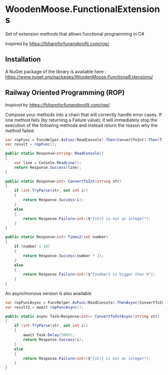 # WoodenMoose.FunctionalExtensions
Set of extension methods that allows functional programming in C#

Inspired by https://fsharpforfunandprofit.com/rop/

Installation
-------
A NuGet package of the library is available here : https://www.nuget.org/packages/WoodenMoose.FunctionalExtensions/

Railway Oriented Programming (ROP)
-------
*Inspired by https://fsharpforfunandprofit.com/rop/*

Compose your methods into a chain that will correctly handle error cases.
If one method fails (by returning a Failure value), it will immediately stop the execution of the following methods and instead return the reason why the method failed.

```csharp
var ropFunc = FuncHelper.AsFunc(ReadConsole).Then(ConvertToInt).Then(Times2);
var result = ropFunc();
```

```csharp
public static Response<string> ReadConsole()
{
    var line = Console.ReadLine();
    return Response.Success(line);
}

public static Response<int> ConvertToInt(string str)
{
    if (int.TryParse(str, out int i))
    {
        return Response.Success(i);
    }
    else
    {
        return Response.Failure<int>($"{str} is not an integer");
    }
}

public static Response<int> Times2(int number)
{
    if (number < 10)
    {
        return Response.Success(number * 2);
    }
    else
    {
        return Response.Failure<int>($"{number} is bigger than 9");
    }
}
```

An asynchronous version is also available

```csharp
var ropFuncAsync = FuncHelper.AsFunc(ReadConsole).ThenAsync(ConvertToIntAsync).ThenAsync(Times2);
var result2 = await ropFuncAsync();

public static async Task<Response<int>> ConvertToIntAsync(string str)
{
    if (int.TryParse(str, out int i))
    {
        await Task.Delay(5000);
        return Response.Success(i);
    }
    else
    {
        return Response.Failure<int>($"{str} is not an integer");
    }
}
```